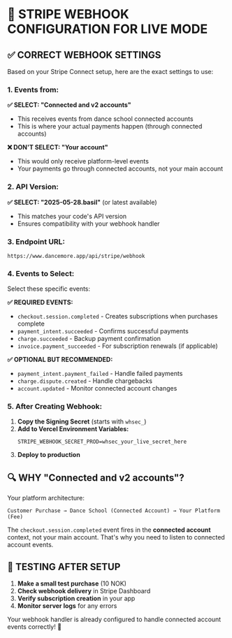 # 🎯 STRIPE WEBHOOK CONFIGURATION FOR LIVE MODE

## ✅ CORRECT WEBHOOK SETTINGS

Based on your Stripe Connect setup, here are the exact settings to use:

### 1. Events from:
**✅ SELECT: "Connected and v2 accounts"**
- This receives events from dance school connected accounts
- This is where your actual payments happen (through connected accounts)

**❌ DON'T SELECT: "Your account"**
- This would only receive platform-level events
- Your payments go through connected accounts, not your main account

### 2. API Version:
**✅ SELECT: "2025-05-28.basil"** (or latest available)
- This matches your code's API version
- Ensures compatibility with your webhook handler

### 3. Endpoint URL:
```
https://www.dancemore.app/api/stripe/webhook
```

### 4. Events to Select:
Select these specific events:

**✅ REQUIRED EVENTS:**
- `checkout.session.completed` - Creates subscriptions when purchases complete
- `payment_intent.succeeded` - Confirms successful payments
- `charge.succeeded` - Backup payment confirmation
- `invoice.payment_succeeded` - For subscription renewals (if applicable)

**✅ OPTIONAL BUT RECOMMENDED:**
- `payment_intent.payment_failed` - Handle failed payments
- `charge.dispute.created` - Handle chargebacks
- `account.updated` - Monitor connected account changes

### 5. After Creating Webhook:
1. **Copy the Signing Secret** (starts with `whsec_`)
2. **Add to Vercel Environment Variables:**
   ```
   STRIPE_WEBHOOK_SECRET_PROD=whsec_your_live_secret_here
   ```
3. **Deploy to production**

## 🔍 WHY "Connected and v2 accounts"?

Your platform architecture:
```
Customer Purchase → Dance School (Connected Account) → Your Platform (Fee)
```

The `checkout.session.completed` event fires in the **connected account** context, not your main account. That's why you need to listen to connected account events.

## 🧪 TESTING AFTER SETUP

1. **Make a small test purchase** (10 NOK)
2. **Check webhook delivery** in Stripe Dashboard
3. **Verify subscription creation** in your app
4. **Monitor server logs** for any errors

Your webhook handler is already configured to handle connected account events correctly! 🎉
